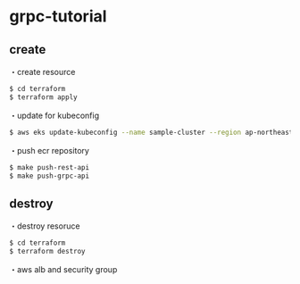 # grpc-tutorial

## create
・create resource
```sh
$ cd terraform
$ terraform apply
```

・update for kubeconfig
```sh
$ aws eks update-kubeconfig --name sample-cluster --region ap-northeast-1
```

・push ecr repository
```sh
$ make push-rest-api
$ make push-grpc-api
```

## destroy
・destroy resoruce
```sh
$ cd terraform
$ terraform destroy
```

・aws alb and security group

